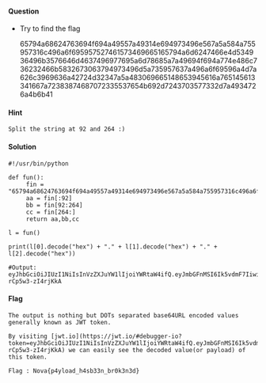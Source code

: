 #### Question
 * Try to find the flag

   65794a68624763694f694a49557a49314e694973496e567a5a584a755957316c496a6f695957527461573469665165794a6d6247466e4d534936496b3576646d4637496977695a6d78685a7a49694f694a774e486c736232466b5832673063794973496d5a735957637a496a6f69596a4d7a626c3969636a42724d32347a5a483069665148653945616a765145613341667a72383874687072335537654b692d7243703577332d7a4934726a4b6b41

#### Hint
    Split the string at 92 and 264 :)

#### Solution

```
#!/usr/bin/python

def fun():
     fin = "65794a68624763694f694a49557a49314e694973496e567a5a584a755957316c496a6f695957527461573469665165794a6d6247466e4d534936496b3576646d4637496977695a6d78685a7a49694f694a774e486c736232466b5832673063794973496d5a735957637a496a6f69596a4d7a626c3969636a42724d32347a5a483069665148653945616a765145613341667a72383874687072335537654b692d7243703577332d7a4934726a4b6b41"
     aa = fin[:92]
     bb = fin[92:264]
     cc = fin[264:]
     return aa,bb,cc

l = fun()

print(l[0].decode("hex") + "." + l[1].decode("hex") + "." + l[2].decode("hex"))

#Output:
eyJhbGciOiJIUzI1NiIsInVzZXJuYW1lIjoiYWRtaW4ifQ.eyJmbGFnMSI6Ik5vdmF7IiwiZmxhZzIiOiJwNHlsb2FkX2g0cyIsImZsYWczIjoiYjMzbl9icjBrM24zZH0ifQ.He9EajvQEa3Afzr88thpr3U7eKi-rCp5w3-zI4rjKkA
```

#### Flag
    The output is nothing but DOTs separated base64URL encoded values generally known as JWT token.

    By visiting [jwt.io](https://jwt.io/#debugger-io?token=eyJhbGciOiJIUzI1NiIsInVzZXJuYW1lIjoiYWRtaW4ifQ.eyJmbGFnMSI6Ik5vdmF7IiwiZmxhZzIiOiJwNHlsb2FkX2g0cyIsImZsYWczIjoiYjMzbl9icjBrM24zZH0ifQ.He9EajvQEa3Afzr88thpr3U7eKi-rCp5w3-zI4rjKkA) we can easily see the decoded value(or payload) of this token.

    Flag : Nova{p4yload_h4sb33n_br0k3n3d}
